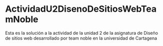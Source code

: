 # ActividadU2DisenoDeSitiosWebTeamNoble
Esta es la solución a la actividad de la unidad 2 de la asignatura de Diseño de sitios web desarrollado por team noble  en la universidad de Cartagena
